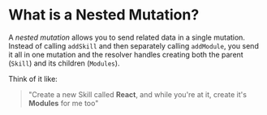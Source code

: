 # What is a Nested Mutation?

A _nested mutation_ allows you to send related data in a single mutation. Instead of calling `addSkill` and then separately calling `addModule`, you send it all in one mutation and the resolver handles creating both the parent (`Skill`) and its children (`Modules`).

Think of it like:

> "Create a new Skill called **React**, and while you're at it, create it's **Modules** for me too"
